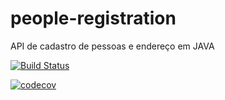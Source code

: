 # people-registration
API de cadastro de pessoas e endereço em JAVA

[![Build Status](https://app.travis-ci.com/camilabarpp/people-registration.svg?branch=master)](https://app.travis-ci.com/camilabarpp/people-registration)

[![codecov](https://codecov.io/github/camilabarpp/people-registration/branch/master/graph/badge.svg?token=IMSTHUY2IM)](https://codecov.io/github/camilabarpp/people-registration)
